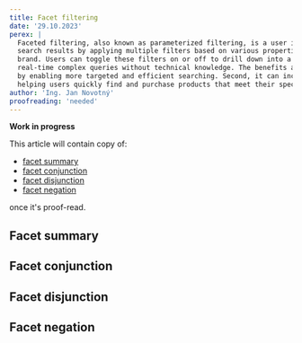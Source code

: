 ```yaml
---
title: Facet filtering
date: '29.10.2023'
perex: |
  Faceted filtering, also known as parameterized filtering, is a user interface feature that allows users to refine 
  search results by applying multiple filters based on various properties or "facets" like category, parameter, or 
  brand. Users can toggle these filters on or off to drill down into a data set interactively, essentially performing 
  real-time complex queries without technical knowledge. The benefits are twofold: First, it improves user experience 
  by enabling more targeted and efficient searching. Second, it can increase conversion rates for e-commerce sites by
  helping users quickly find and purchase products that meet their specific criteria.
author: 'Ing. Jan Novotný'
proofreading: 'needed'
---
```


**Work in progress**

This article will contain copy of:

- [facet summary](https://evitadb.io/research/assignment/querying/query_language#facet-summary)
- [facet conjunction](https://evitadb.io/research/assignment/querying/query_language#facet-groups-conjunction)
- [facet disjunction](https://evitadb.io/research/assignment/querying/query_language#facet-groups-disjunction)
- [facet negation](https://evitadb.io/research/assignment/querying/query_language#facet-groups-negated)

once it's proof-read.

## Facet summary
## Facet conjunction
## Facet disjunction
## Facet negation